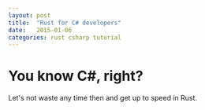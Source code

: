 ```yaml
---
layout: post
title:  "Rust for C# developers"
date:   2015-01-06
categories: rust csharp tutorial
---
```


# You know C#, right?

Let's not waste any time then and get up to speed in Rust.
